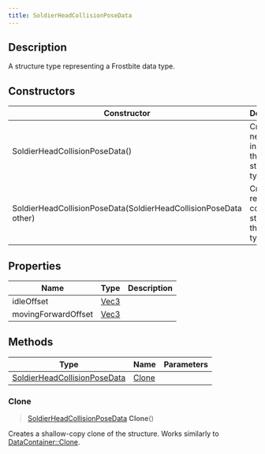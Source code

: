 ```yaml
---
title: SoldierHeadCollisionPoseData
---
```

## Description

A structure type representing a Frostbite data type.

## Constructors

| Constructor                                                      | Description                                              |
| ---------------------------------------------------------------- | -------------------------------------------------------- |
| SoldierHeadCollisionPoseData()                                   | Create a new instance of this structure type.            |
| SoldierHeadCollisionPoseData(SoldierHeadCollisionPoseData other) | Create a reference copy of a structure of the same type. |

## Properties

| Name                | Type                              | Description |
| ------------------- | --------------------------------- | ----------- |
| idleOffset          | [Vec3](/vext/ref/shared/class/vec3) |             |
| movingForwardOffset | [Vec3](/vext/ref/shared/class/vec3) |             |

## Methods

| Type                                                         | Name            | Parameters |
| ------------------------------------------------------------ | --------------- | ---------- |
| [SoldierHeadCollisionPoseData](/vext/ref/fb/soldierheadcollisionposedata/) | [Clone](#clone) |            |

### Clone

> [SoldierHeadCollisionPoseData](/vext/ref/fb/soldierheadcollisionposedata/) **Clone**()

Creates a shallow-copy clone of the structure. Works similarly to [DataContainer::Clone](/vext/ref/shared/class/datacontainer#clone).
